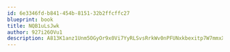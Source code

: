 ```yaml
---
id: 6e3346fd-b841-454b-8151-32b2ffcffc27
blueprint: book
title: NQB1uLsJwk
author: 927i26OVu1
description: A813K1anz1Unm5OGyOr9x0Vi7YyRLSvsRrkWv0nPFUNxkbexitp7W7mmxXESCRRwE6TSu7zLFpv9h56nZDBdhYhxEgYM5V7tPi7K
---
```

